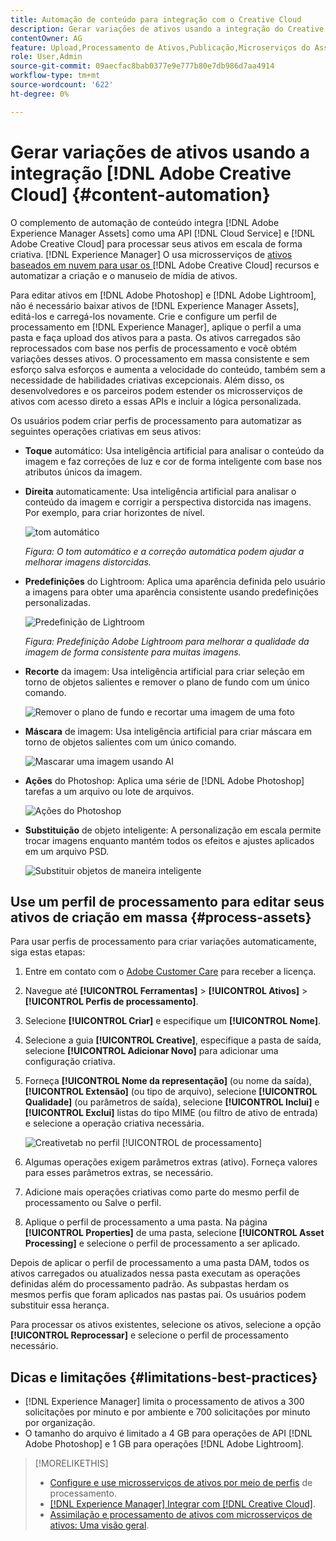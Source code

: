 ```yaml
---
title: Automação de conteúdo para integração com o Creative Cloud
description: Gerar variações de ativos usando a integração do Creative Cloud
contentOwner: AG
feature: Upload,Processamento de Ativos,Publicação,Microserviços do Asset compute,Fluxo de Trabalho
role: User,Admin
source-git-commit: 09aecfac8bab0377e9e777b80e7db986d7aa4914
workflow-type: tm+mt
source-wordcount: '622'
ht-degree: 0%

---
```



# Gerar variações de ativos usando a integração [!DNL Adobe Creative Cloud] {#content-automation}

O complemento de automação de conteúdo integra [!DNL Adobe Experience Manager Assets] como uma API [!DNL Cloud Service] e [!DNL Adobe Creative Cloud] para processar seus ativos em escala de forma criativa. [!DNL Experience Manager] O usa microsserviços de  [ativos baseados em nuvem para usar os ](/help/assets/asset-microservices-overview.md)   [!DNL Adobe Creative Cloud] recursos e automatizar a criação e o manuseio de mídia de ativos.

Para editar ativos em [!DNL Adobe Photoshop] e [!DNL Adobe Lightroom], não é necessário baixar ativos de [!DNL Experience Manager Assets], editá-los e carregá-los novamente. Crie e configure um perfil de processamento em [!DNL Experience Manager], aplique o perfil a uma pasta e faça upload dos ativos para a pasta. Os ativos carregados são reprocessados com base nos perfis de processamento e você obtém variações desses ativos. O processamento em massa consistente e sem esforço salva esforços e aumenta a velocidade do conteúdo, também sem a necessidade de habilidades criativas excepcionais. Além disso, os desenvolvedores e os parceiros podem estender os microsserviços de ativos com acesso direto a essas APIs e incluir a lógica personalizada.

Os usuários podem criar perfis de processamento para automatizar as seguintes operações criativas em seus ativos:

* **Toque** automático: Usa inteligência artificial para analisar o conteúdo da imagem e faz correções de luz e cor de forma inteligente com base nos atributos únicos da imagem.

* **Direita** automaticamente: Usa inteligência artificial para analisar o conteúdo da imagem e corrigir a perspectiva distorcida nas imagens. Por exemplo, para criar horizontes de nível.

   ![tom automático](/help/assets/assets/content-automation-autotone.png)

   *Figura: O tom automático e a correção automática podem ajudar a melhorar imagens distorcidas.*

* **Predefinições** do Lightroom: Aplica uma aparência definida pelo usuário a imagens para obter uma aparência consistente usando predefinições personalizadas.

   ![Predefinição de Lightroom](/help/assets/assets/content-automation-lrpresets.png)

   *Figura: Predefinição Adobe Lightroom para melhorar a qualidade da imagem de forma consistente para muitas imagens.*

* **Recorte** da imagem: Usa inteligência artificial para criar seleção em torno de objetos salientes e remover o plano de fundo com um único comando.

   ![Remover o plano de fundo e recortar uma imagem de uma foto](/help/assets/assets/content-automation-backgroundremove.png)

* **Máscara** de imagem: Usa inteligência artificial para criar máscara em torno de objetos salientes com um único comando.

   ![Mascarar uma imagem usando AI](/help/assets/assets/content-automation-mask.png)

* **Ações** do Photoshop: Aplica uma série de  [!DNL Adobe Photoshop] tarefas a um arquivo ou lote de arquivos.

   ![Ações do Photoshop](/help/assets/assets/content-automation-psactions.png)

* **Substituição** de objeto inteligente: A personalização em escala permite trocar imagens enquanto mantém todos os efeitos e ajustes aplicados em um arquivo PSD.

   ![Substituir objetos de maneira inteligente](/help/assets/assets/content-automation-objectreplace.png)

## Use um perfil de processamento para editar seus ativos de criação em massa {#process-assets}

Para usar perfis de processamento para criar variações automaticamente, siga estas etapas:

1. Entre em contato com o [Adobe Customer Care](https://experienceleague.adobe.com/#support) para receber a licença.

1. Navegue até **[!UICONTROL Ferramentas]** > **[!UICONTROL Ativos]** > **[!UICONTROL Perfis de processamento]**.

1. Selecione **[!UICONTROL Criar]** e especifique um **[!UICONTROL Nome]**.

1. Selecione a guia **[!UICONTROL Creative]**, especifique a pasta de saída, selecione **[!UICONTROL Adicionar Novo]** para adicionar uma configuração criativa.

1. Forneça **[!UICONTROL Nome da representação]** (ou nome da saída), **[!UICONTROL Extensão]** (ou tipo de arquivo), selecione **[!UICONTROL Qualidade]** (ou parâmetros de saída), selecione **[!UICONTROL Inclui]** e **[!UICONTROL Exclui]** listas do tipo MIME (ou filtro de ativo de entrada) e selecione a operação criativa necessária.

   ![ Creativetab no perfil  [!UICONTROL de processamento]](assets/creative-processing-profile.png)

1. Algumas operações exigem parâmetros extras (ativo). Forneça valores para esses parâmetros extras, se necessário.

1. Adicione mais operações criativas como parte do mesmo perfil de processamento ou Salve o perfil.

1. Aplique o perfil de processamento a uma pasta. Na página **[!UICONTROL Properties]** de uma pasta, selecione **[!UICONTROL Asset Processing]** e selecione o perfil de processamento a ser aplicado.

Depois de aplicar o perfil de processamento a uma pasta DAM, todos os ativos carregados ou atualizados nessa pasta executam as operações definidas além do processamento padrão. As subpastas herdam os mesmos perfis que foram aplicados nas pastas pai. Os usuários podem substituir essa herança.

Para processar os ativos existentes, selecione os ativos, selecione a opção **[!UICONTROL Reprocessar]** e selecione o perfil de processamento necessário.

## Dicas e limitações {#limitations-best-practices}

* [!DNL Experience Manager] limita o processamento de ativos a 300 solicitações por minuto e por ambiente e 700 solicitações por minuto por organização.
* O tamanho do arquivo é limitado a 4 GB para operações de API [!DNL Adobe Photoshop] e 1 GB para operações [!DNL Adobe Lightroom].

>[!MORELIKETHIS]
>
>* [Configure e use microsserviços de ativos por meio de perfis](/help/assets/asset-microservices-configure-and-use.md) de processamento.
>* [ [!DNL Experience Manager] Integrar com [!DNL Creative Cloud]](/help/assets/aem-cc-integration-best-practices.md).
>* [Assimilação e processamento de ativos com microsserviços de ativos: Uma visão geral](/help/assets/asset-microservices-overview.md).

